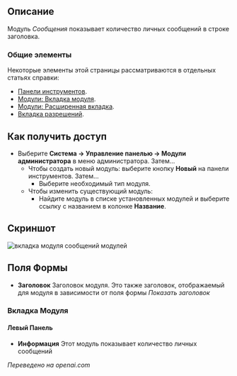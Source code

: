 <!-- Filename: Help4.x:Admin_Modules:_Messages / Display title: Модули: Сообщения -->

## Описание

Модуль *Сообщения* показывает количество личных сообщений в строке заголовка.

### Общие элементы

Некоторые элементы этой страницы рассматриваются в отдельных статьях справки:

* [Панели инструментов](jdocmanual?article=help/common-elements/toolbars).
* [Модули: Вкладка модуля](jdocmanual?article=help/modules/modules-module-tab).
* [Модули: Расширенная вкладка](jdocmanual?article=help/modules/modules-advanced-tab).
* [Вкладка разрешений](jdocmanual?article=help/common-elements/edit-permissions).

## Как получить доступ

- Выберите **Система → Управление панелью → Модули администратора** в меню администратора. Затем...
  - Чтобы создать новый модуль: выберите кнопку **Новый** на панели инструментов. Затем...
    - Выберите необходимый тип модуля.
  - Чтобы изменить существующий модуль:
    - Найдите модуль в списке установленных модулей и выберите
      ссылку с названием в колонке **Название**.

## Скриншот

![вкладка модуля сообщений модулей](../../../ru/images/modules-admin/modules-messages-module-tab.png)

## Поля Формы

- **Заголовок** Заголовок модуля. Это также заголовок, отображаемый
  для модуля в зависимости от поля формы *Показать заголовок*

### Вкладка Модуля

#### Левый Панель

- **Информация** Этот модуль показывает количество личных сообщений

*Переведено на openai.com*

